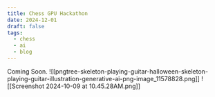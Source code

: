 ```yaml
---
title: Chess GPU Hackathon
date: 2024-12-01
draft: false
tags:
  - chess
  - ai
  - blog
---
```

Coming Soon.
![[pngtree-skeleton-playing-guitar-halloween-skeleton-playing-guitar-illustration-generative-ai-png-image_11578828.png]]
![[Screenshot 2024-10-09 at 10.45.28AM.png]]